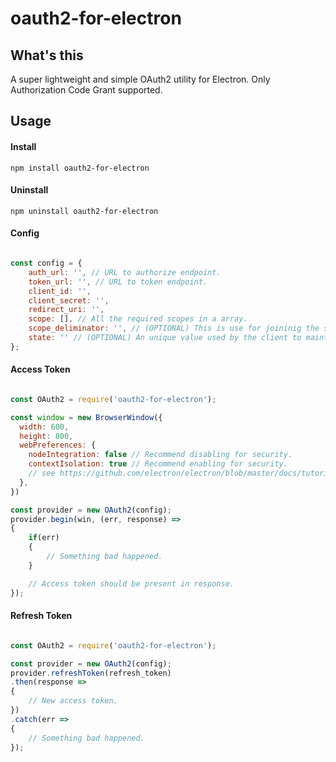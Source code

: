 # oauth2-for-electron

## What's this

A super lightweight and simple OAuth2 utility for Electron. Only Authorization Code Grant supported.

## Usage

#### Install

`npm install oauth2-for-electron`

#### Uninstall

`npm uninstall oauth2-for-electron`

#### Config

```js

const config = {
	auth_url: '', // URL to authorize endpoint. 
	token_url: '', // URL to token endpoint.
	client_id: '',
	client_secret: '',
	redirect_uri: '',
	scope: [], // All the required scopes in a array.
	scope_deliminator: '', // (OPTIONAL) This is use for joininig the scopes provided in scope array. default value ' '. 
	state: '' // (OPTIONAL) An unique value used by the client to maintain state between the request and callback.
};
```

#### Access Token

```js

const OAuth2 = require('oauth2-for-electron');

const window = new BrowserWindow({
  width: 600,
  height: 800,
  webPreferences: {
    nodeIntegration: false // Recommend disabling for security.
    contextIsolation: true // Recommend enabling for security.
    // see https://github.com/electron/electron/blob/master/docs/tutorial/security.md
  },
})

const provider = new OAuth2(config);
provider.begin(win, (err, response) => 
{
	if(err)
	{
		// Something bad happened.
	}

	// Access token should be present in response.
});
```

#### Refresh Token

```js

const OAuth2 = require('oauth2-for-electron');

const provider = new OAuth2(config);
provider.refreshToken(refresh_token)
.then(response => 
{
	// New access token.
})
.catch(err => 
{
	// Something bad happened.
});
```
